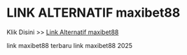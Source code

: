 # LINK ALTERNATIF maxibet88

Klik Disini >> <a href="https://linksto.pages.dev/">Link Alternatif maxibet88 </a>

link maxibet88 terbaru
link maxibet88 2025